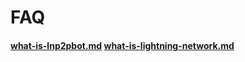 # FAQ

#### [what-is-lnp2pbot.md](what-is-lnp2pbot.md "mention")                                                                [what-is-lightning-network.md](what-is-lightning-network.md "mention")
